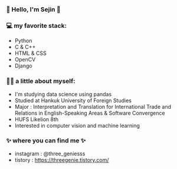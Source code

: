 ### 💙 Hello, I'm Sejin 💙

### 💻 my favorite stack:
- Python
- C & C++
- HTML & CSS
- OpenCV
- Django

### 👩🏻 a little about myself:
- I'm studying data science using pandas
- Studied at Hankuk University of Foreign Studies 
- Major : Interpretation and Translation for International Trade and Relations in English-Speaking Areas & Software Convergence
- HUFS Likelion 8th
- Interested in computer vision and machine learning

### ✨ where you can find me ✨
- instagram : @three_geniesss
- tistory : https://threegenie.tistory.com/
